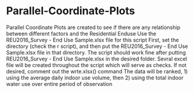 # Parallel-Coordinate-Plots
Parallel Coordinate Plots are created to see if there are any relationship between different factors and the Residential Enduse
Use the REU2016_Survey - End Use Sample.xlsx file for this script
First, set the directory (check the r script), and then put the REU2016_Survey - End Use Sample.xlsx file in that directory.
The script should work fine after putting REU2016_Survey - End Use Sample.xlsx in the desired folder.
Sevral excel file will be created throughout the script which will serve as checks. If not desired, comment out the wrte.xlsx() command
The data will be ranked, 1) using the average daily indoor use volume, then 2) using the total indoor water use over entire period of observation
